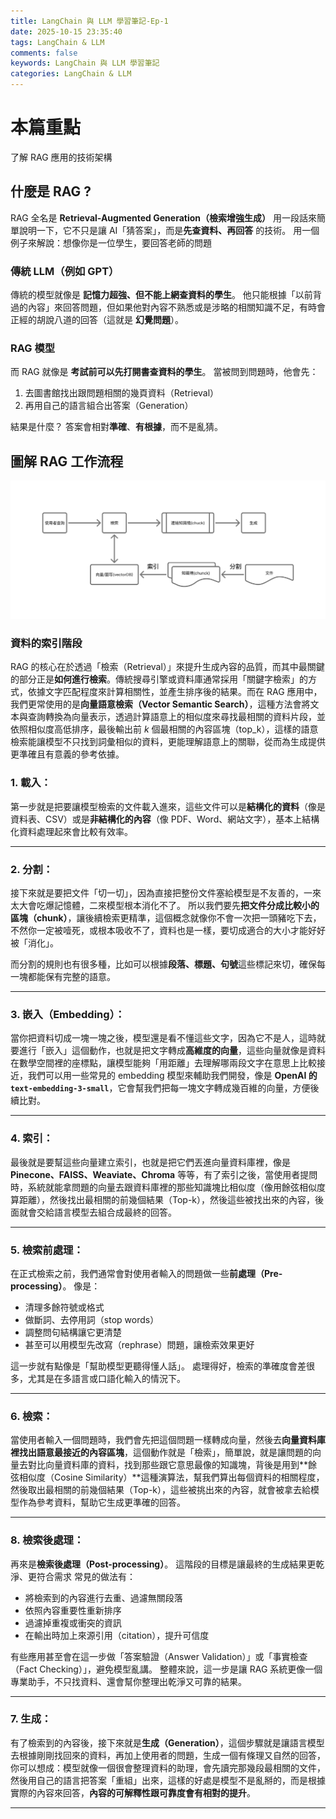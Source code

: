 ```yaml
---
title: LangChain 與 LLM 學習筆記-Ep-1
date: 2025-10-15 23:35:40
tags: LangChain & LLM
comments: false
keywords: LangChain 與 LLM 學習筆記
categories: LangChain & LLM
---
```


# 本篇重點

了解 RAG 應用的技術架構

<!-- more -->

## 什麼是 RAG ?

RAG 全名是 **Retrieval-Augmented Generation（檢索增強生成）**
用一段話來簡單說明一下，它不只是讓 AI「猜答案」，而是**先查資料、再回答** 的技術。
用一個例子來解說：想像你是一位學生，要回答老師的問題

### 傳統 LLM（例如 GPT）

傳統的模型就像是 **記憶力超強、但不能上網查資料的學生**。
他只能根據「以前背過的內容」來回答問題，但如果他對內容不熟悉或是涉略的相關知識不足，有時會正經的胡說八道的回答（這就是 **幻覺問題**）。

### RAG 模型

而 RAG 就像是 **考試前可以先打開書查資料的學生**。
當被問到問題時，他會先：

1. 去圖書館找出跟問題相關的幾頁資料（Retrieval）
2. 再用自己的語言組合出答案（Generation）

結果是什麼？
答案會相對**準確**、**有根據**，而不是亂猜。

## 圖解 RAG 工作流程

![RAG Workflow](../images/RAG-work-flow.jpg)

### 資料的索引階段

RAG 的核心在於透過「檢索（Retrieval）」來提升生成內容的品質，而其中最關鍵的部分正是**如何進行檢索**。傳統搜尋引擎或資料庫通常採用「關鍵字檢索」的方式，依據文字匹配程度來計算相關性，並產生排序後的結果。而在 RAG 應用中，我們更常使用的是**向量語意檢索（Vector Semantic Search）**，這種方法會將文本與查詢轉換為向量表示，透過計算語意上的相似度來尋找最相關的資料片段，並依照相似度高低排序，最後輸出前 _k_ 個最相關的內容區塊（top_k），這樣的語意檢索能讓模型不只找到詞彙相似的資料，更能理解語意上的關聯，從而為生成提供更準確且有意義的參考依據。

### 1. 載入：

第一步就是把要讓模型檢索的文件載入進來，這些文件可以是**結構化的資料**（像是資料表、CSV）或是**非結構化的內容**（像 PDF、Word、網站文字），基本上結構化資料處理起來會比較有效率。

---

### 2. 分割：

接下來就是要把文件「切一切」，因為直接把整份文件塞給模型是不友善的，一來太大會吃爆記憶體，二來模型根本消化不了。
所以我們要先**把文件分成比較小的區塊（chunk）**，讓後續檢索更精準，這個概念就像你不會一次把一頭豬吃下去，不然你一定被噎死，或根本吸收不了，資料也是一樣，要切成適合的大小才能好好被「消化」。

而分割的規則也有很多種，比如可以根據**段落、標題、句號**這些標記來切，確保每一塊都能保有完整的語意。

---

### 3. 嵌入（Embedding）：

當你把資料切成一塊一塊之後，模型還是看不懂這些文字，因為它不是人，這時就要進行「嵌入」這個動作，也就是把文字轉成**高維度的向量**，這些向量就像是資料在數學空間裡的座標點，讓模型能夠「用距離」去理解哪兩段文字在意思上比較接近，我們可以用一些常見的 embedding 模型來輔助我們開發，像是 **OpenAI 的 `text-embedding-3-small`**，它會幫我們把每一塊文字轉成幾百維的向量，方便後續比對。

---

### 4. 索引：

最後就是要幫這些向量建立索引，也就是把它們丟進向量資料庫裡，像是 **Pinecone、FAISS、Weaviate、Chroma** 等等，有了索引之後，當使用者提問時，系統就能拿問題的向量去跟資料庫裡的那些知識塊比相似度（像用餘弦相似度算距離），然後找出最相關的前幾個結果（Top-k），然後這些被找出來的內容，後面就會交給語言模型去組合成最終的回答。

---

### 5. 檢索前處理：

在正式檢索之前，我們通常會對使用者輸入的問題做一些**前處理（Pre-processing）**。
像是：

- 清理多餘符號或格式
- 做斷詞、去停用詞（stop words）
- 調整問句結構讓它更清楚
- 甚至可以用模型先改寫（rephrase）問題，讓檢索效果更好

這一步就有點像是「幫助模型更聽得懂人話」。
處理得好，檢索的準確度會差很多，尤其是在多語言或口語化輸入的情況下。

---

### 6. 檢索：

當使用者輸入一個問題時，我們會先把這個問題一樣轉成向量，然後去**向量資料庫裡找出語意最接近的內容區塊**，這個動作就是「檢索」，簡單說，就是讓問題的向量去對比向量資料庫的資料，找到那些跟它意思最像的知識塊，背後是用到**餘弦相似度（Cosine Similarity）**這種演算法，幫我們算出每個資料的相關程度，然後取出最相關的前幾個結果（Top-k），這些被挑出來的內容，就會被拿去給模型作為參考資料，幫助它生成更準確的回答。

---

### 8. 檢索後處理：

再來是**檢索後處理（Post-processing）**。
這階段的目標是讓最終的生成結果更乾淨、更符合需求
常見的做法有：

- 將檢索到的內容進行去重、過濾無關段落
- 依照內容重要性重新排序
- 過濾掉重複或衝突的資訊
- 在輸出時加上來源引用（citation），提升可信度

有些應用甚至會在這一步做「答案驗證（Answer Validation）」或「事實檢查（Fact Checking）」，避免模型亂講。
整體來說，這一步是讓 RAG 系統更像一個專業助手，不只找資料、還會幫你整理出乾淨又可靠的結果。

---

### 7. 生成：

有了檢索到的內容後，接下來就是**生成（Generation）**，這個步驟就是讓語言模型去根據剛剛找回來的資料，再加上使用者的問題，生成一個有條理又自然的回答，
你可以想成：模型就像一個很會整理資料的助理，會先讀完那幾段最相關的文件，然後用自己的語言把答案「重組」出來，這樣的好處是模型不是亂掰的，而是根據實際的內容來回答，**內容的可解釋性跟可靠度會有相對的提升**。

---
